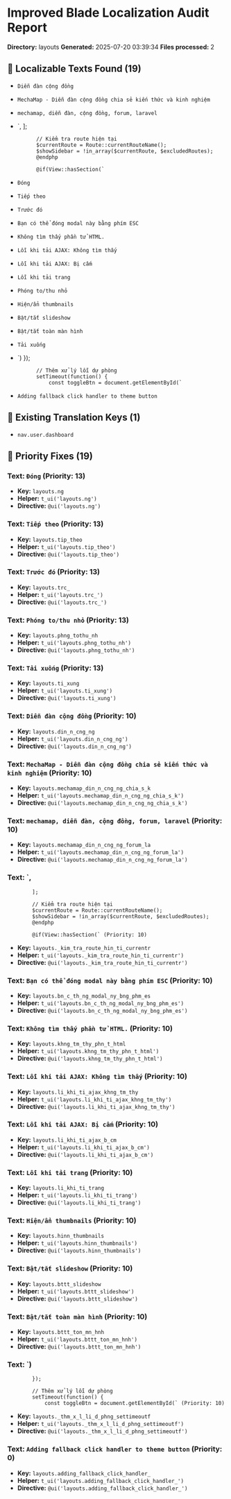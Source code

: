# Improved Blade Localization Audit Report

**Directory:** layouts
**Generated:** 2025-07-20 03:39:34
**Files processed:** 2

## 📝 Localizable Texts Found (19)

- `Diễn đàn cộng đồng`
- `MechaMap - Diễn đàn cộng đồng chia sẻ kiến thức và kinh nghiệm`
- `mechamap, diễn đàn, cộng đồng, forum, laravel`
- `,
            ];

            // Kiểm tra route hiện tại
            $currentRoute = Route::currentRouteName();
            $showSidebar = !in_array($currentRoute, $excludedRoutes);
            @endphp

            @if(View::hasSection(`
- `Đóng`
- `Tiếp theo`
- `Trước đó`
- `Bạn có thể đóng modal này bằng phím ESC`
- `Không tìm thấy phần tử HTML.`
- `Lỗi khi tải AJAX: Không tìm thấy`
- `Lỗi khi tải AJAX: Bị cấm`
- `Lỗi khi tải trang`
- `Phóng to/thu nhỏ`
- `Hiện/ẩn thumbnails`
- `Bật/tắt slideshow`
- `Bật/tắt toàn màn hình`
- `Tải xuống`
- `)
            });

            // Thêm xử lý lỗi dự phòng
            setTimeout(function() {
                const toggleBtn = document.getElementById(`
- `Adding fallback click handler to theme button`

## 🔑 Existing Translation Keys (1)

- `nav.user.dashboard`

## 🎯 Priority Fixes (19)

### Text: `Đóng` (Priority: 13)
- **Key:** `layouts.ng`
- **Helper:** `t_ui('layouts.ng')`
- **Directive:** `@ui('layouts.ng')`

### Text: `Tiếp theo` (Priority: 13)
- **Key:** `layouts.tip_theo`
- **Helper:** `t_ui('layouts.tip_theo')`
- **Directive:** `@ui('layouts.tip_theo')`

### Text: `Trước đó` (Priority: 13)
- **Key:** `layouts.trc_`
- **Helper:** `t_ui('layouts.trc_')`
- **Directive:** `@ui('layouts.trc_')`

### Text: `Phóng to/thu nhỏ` (Priority: 13)
- **Key:** `layouts.phng_tothu_nh`
- **Helper:** `t_ui('layouts.phng_tothu_nh')`
- **Directive:** `@ui('layouts.phng_tothu_nh')`

### Text: `Tải xuống` (Priority: 13)
- **Key:** `layouts.ti_xung`
- **Helper:** `t_ui('layouts.ti_xung')`
- **Directive:** `@ui('layouts.ti_xung')`

### Text: `Diễn đàn cộng đồng` (Priority: 10)
- **Key:** `layouts.din_n_cng_ng`
- **Helper:** `t_ui('layouts.din_n_cng_ng')`
- **Directive:** `@ui('layouts.din_n_cng_ng')`

### Text: `MechaMap - Diễn đàn cộng đồng chia sẻ kiến thức và kinh nghiệm` (Priority: 10)
- **Key:** `layouts.mechamap_din_n_cng_ng_chia_s_k`
- **Helper:** `t_ui('layouts.mechamap_din_n_cng_ng_chia_s_k')`
- **Directive:** `@ui('layouts.mechamap_din_n_cng_ng_chia_s_k')`

### Text: `mechamap, diễn đàn, cộng đồng, forum, laravel` (Priority: 10)
- **Key:** `layouts.mechamap_din_n_cng_ng_forum_la`
- **Helper:** `t_ui('layouts.mechamap_din_n_cng_ng_forum_la')`
- **Directive:** `@ui('layouts.mechamap_din_n_cng_ng_forum_la')`

### Text: `,
            ];

            // Kiểm tra route hiện tại
            $currentRoute = Route::currentRouteName();
            $showSidebar = !in_array($currentRoute, $excludedRoutes);
            @endphp

            @if(View::hasSection(` (Priority: 10)
- **Key:** `layouts._kim_tra_route_hin_ti_currentr`
- **Helper:** `t_ui('layouts._kim_tra_route_hin_ti_currentr')`
- **Directive:** `@ui('layouts._kim_tra_route_hin_ti_currentr')`

### Text: `Bạn có thể đóng modal này bằng phím ESC` (Priority: 10)
- **Key:** `layouts.bn_c_th_ng_modal_ny_bng_phm_es`
- **Helper:** `t_ui('layouts.bn_c_th_ng_modal_ny_bng_phm_es')`
- **Directive:** `@ui('layouts.bn_c_th_ng_modal_ny_bng_phm_es')`

### Text: `Không tìm thấy phần tử HTML.` (Priority: 10)
- **Key:** `layouts.khng_tm_thy_phn_t_html`
- **Helper:** `t_ui('layouts.khng_tm_thy_phn_t_html')`
- **Directive:** `@ui('layouts.khng_tm_thy_phn_t_html')`

### Text: `Lỗi khi tải AJAX: Không tìm thấy` (Priority: 10)
- **Key:** `layouts.li_khi_ti_ajax_khng_tm_thy`
- **Helper:** `t_ui('layouts.li_khi_ti_ajax_khng_tm_thy')`
- **Directive:** `@ui('layouts.li_khi_ti_ajax_khng_tm_thy')`

### Text: `Lỗi khi tải AJAX: Bị cấm` (Priority: 10)
- **Key:** `layouts.li_khi_ti_ajax_b_cm`
- **Helper:** `t_ui('layouts.li_khi_ti_ajax_b_cm')`
- **Directive:** `@ui('layouts.li_khi_ti_ajax_b_cm')`

### Text: `Lỗi khi tải trang` (Priority: 10)
- **Key:** `layouts.li_khi_ti_trang`
- **Helper:** `t_ui('layouts.li_khi_ti_trang')`
- **Directive:** `@ui('layouts.li_khi_ti_trang')`

### Text: `Hiện/ẩn thumbnails` (Priority: 10)
- **Key:** `layouts.hinn_thumbnails`
- **Helper:** `t_ui('layouts.hinn_thumbnails')`
- **Directive:** `@ui('layouts.hinn_thumbnails')`

### Text: `Bật/tắt slideshow` (Priority: 10)
- **Key:** `layouts.bttt_slideshow`
- **Helper:** `t_ui('layouts.bttt_slideshow')`
- **Directive:** `@ui('layouts.bttt_slideshow')`

### Text: `Bật/tắt toàn màn hình` (Priority: 10)
- **Key:** `layouts.bttt_ton_mn_hnh`
- **Helper:** `t_ui('layouts.bttt_ton_mn_hnh')`
- **Directive:** `@ui('layouts.bttt_ton_mn_hnh')`

### Text: `)
            });

            // Thêm xử lý lỗi dự phòng
            setTimeout(function() {
                const toggleBtn = document.getElementById(` (Priority: 10)
- **Key:** `layouts._thm_x_l_li_d_phng_settimeoutf`
- **Helper:** `t_ui('layouts._thm_x_l_li_d_phng_settimeoutf')`
- **Directive:** `@ui('layouts._thm_x_l_li_d_phng_settimeoutf')`

### Text: `Adding fallback click handler to theme button` (Priority: 0)
- **Key:** `layouts.adding_fallback_click_handler_`
- **Helper:** `t_ui('layouts.adding_fallback_click_handler_')`
- **Directive:** `@ui('layouts.adding_fallback_click_handler_')`


